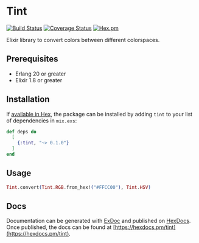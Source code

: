 # Tint

[![Build Status](https://travis-ci.org/tlux/file_size.svg?branch=master)](https://travis-ci.org/tlux/file_size)
[![Coverage Status](https://coveralls.io/repos/github/tlux/file_size/badge.svg?branch=master)](https://coveralls.io/github/tlux/file_size?branch=master)
[![Hex.pm](https://img.shields.io/hexpm/v/file_size.svg)](https://hex.pm/packages/file_size)

Elixir library to convert colors between different colorspaces.

## Prerequisites

* Erlang 20 or greater
* Elixir 1.8 or greater

## Installation

If [available in Hex](https://hex.pm/docs/publish), the package can be installed
by adding `tint` to your list of dependencies in `mix.exs`:

```elixir
def deps do
  [
    {:tint, "~> 0.1.0"}
  ]
end
```

## Usage

```elixir
Tint.convert(Tint.RGB.from_hex!("#FFCC00"), Tint.HSV)
```

## Docs

Documentation can be generated with
[ExDoc](https://github.com/elixir-lang/ex_doc) and published on
[HexDocs](https://hexdocs.pm). Once published, the docs can be found at
[https://hexdocs.pm/tint](https://hexdocs.pm/tint).

